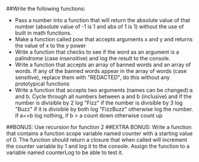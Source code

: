 ##Write the following functions:

* Pass a number into a function that will return the absolute value of that number (absolute value of -1 is 1 and abs of 1 is 1) without the use of built in math functions.
* Make a function called pow that accepts arguments x and y and returns the value of x to the y power
* Write a function that checks to see if the word as an argument is a palindrome (case insensitive) and log the result to the console.
* Write a function that accepts an array of banned words and an array of words. If any of the banned words appear in the array of words (case sensitive), replace them with "REDACTED", do this without any prototypical functions
* Write a function that accepts two arguments (names can be changed):a and b. Cycle through all numbers between a and b (inclusive) and if the number is divisible by 2 log "Fizz" if the number is divisible by 3 log "Buzz" if it is divisible by both log "FizzBuzz" otherwise log the number. if a==b log nothing, if b > a count down otherwise count up

##BONUS: 
Use recursion for function 2
##EXTRA BONUS: 
Write a function that contains a function scope variable named counter with a starting value of 0.
   The function should return a closure that when called will increment the counter variable by 1 and log it to the console.
   Assign the function to a variable named counterLog to be able to test it.
